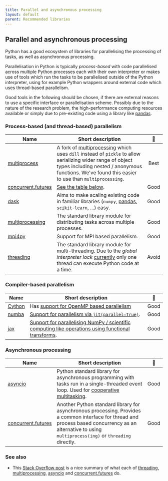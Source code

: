 ```yaml
---
title: Parallel and asynchronous processing
layout: default
parent: Recommended libraries
---
```


## Parallel and asynchronous processing

Python has a good ecosystem of libraries for parallelising the processing of
tasks, as well as asynchronous processing.

Parallelisation in Python is typically _process-based_ with code parallelised
across multiple Python processes each with their own interpreter or makes use of
tools which run the tasks to be parallelised outside of the Python interpreter,
using for example Python wrappers around external code which uses thread-based
parallelism.

<span class="label label-yellow">Good</span> tools in the following should be chosen, if there are external reasons to use
a specific interface or parallelisation scheme. Possibly due to the nature of
the research problem, the high-performance computing resources available or
simply due to pre-existing code using a library like [pandas].

### Process-based (and thread-based) parallelism

| Name                 | Short description                                                                                                                                                                                                 |                      🚦                      |
| -------------------- | ----------------------------------------------------------------------------------------------------------------------------------------------------------------------------------------------------------------- | :------------------------------------------: |
| [multiprocess]       | A fork of [multiprocessing] which uses `dill` instead of `pickle` to allow serializing wider range of object types including nested / anonymous functions. We've found this easier to use than `multiprocessing`. | <span class="label label-green">Best</span>  |
| [concurrent.futures] | [See the table below](#asynchronous-processing).                                                                                                                                                                  | <span class="label label-yellow">Good</span> |
| [dask]               | Aims to make scaling existing code in familiar libraries (`numpy`, [pandas], `scikit-learn`, ...) easy.                                                                                                           | <span class="label label-yellow">Good</span> |
| [multiprocessing]    | The standard library module for distributing tasks across multiple processes.                                                                                                                                     | <span class="label label-yellow">Good</span> |
| [mpi4py]             | Support for MPI based parallelism.                                                                                                                                                                                | <span class="label label-yellow">Good</span> |
| [threading]          | The standard library module for multi-threading. Due to the _global interpreter lock_ [currently][PEP703] only one thread can execute Python code at a time.                                                      |  <span class="label label-red">Avoid</span>  |

### Compiler-based parallelism

| Name     | Short description                                                                                                                                                       |                      🚦                      |
| -------- | ----------------------------------------------------------------------------------------------------------------------------------------------------------------------- | :------------------------------------------: |
| [Cython] | Has [support for OpenMP based parallelism](https://cython.readthedocs.io/en/latest/src/userguide/parallelism.html)                                                      | <span class="label label-yellow">Good</span> |
| [numba]  | [Support for parallelism via `jit(parallel=True)`](https://numba.readthedocs.io/en/stable/user/parallel.html).                                                          | <span class="label label-yellow">Good</span> |
| [jax]    | [Support for parallelising NumPy / scientific computing like operations using functional transforms](https://jax.readthedocs.io/en/latest/jax-101/06-parallelism.html). | <span class="label label-yellow">Good</span> |

### Asynchronous processing

| Name                 | Short description                                                                                                                                                                                         |                      🚦                      |
| -------------------- | --------------------------------------------------------------------------------------------------------------------------------------------------------------------------------------------------------- | :------------------------------------------: |
| [asyncio]            | Python standard library for asynchronous programming with tasks run in a single-threaded event loop. Used for [cooperative multitasking](https://en.wikipedia.org/wiki/Cooperative_multitasking).         | <span class="label label-yellow">Good</span> |
| [concurrent.futures] | Another Python standard library for asynchronous processing. Provides a common interface for thread and process based concurrency as an alternative to using `multiprocess(ing)` or `threading` directly. | <span class="label label-yellow">Good</span> |

### See also

- This [Stack Overflow post](https://stackoverflow.com/a/61360215) is a nice
  summary of what each of [threading], [multiprocessing], [asyncio] and
  [concurrent.futures] do.

<!-- URLs for more a readable tables and text above 👆 -->

[multiprocess]: https://multiprocess.readthedocs.io/en/stable/
[multiprocessing]: https://docs.python.org/3/library/multiprocessing.html
[threading]: https://docs.python.org/3/library/threading.html
[PEP703]: https://peps.python.org/pep-0703/
[Cython]: https://cython.readthedocs.io/
[mpi4py]: https://mpi4py.readthedocs.io/
[pandas]: https://pandas.pydata.org/
[dask]: https://docs.dask.org/
[numba]: https://numba.readthedocs.io/
[jax]: https://jax.readthedocs.io/
[asyncio]: https://docs.python.org/3/library/asyncio.html
[concurrent.futures]: https://docs.python.org/3/library/concurrent.futures.html

